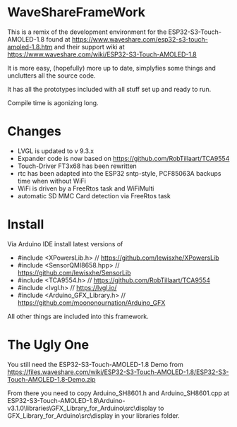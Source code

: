 # WaveShareFrameWork

This is a remix of the development environment for the ESP32-S3-Touch-AMOLED-1.8 found at
https://www.waveshare.com/esp32-s3-touch-amoled-1.8.htm and their support wiki at
https://www.waveshare.com/wiki/ESP32-S3-Touch-AMOLED-1.8

It is more easy, (hopefully) more up to date, simplyfies some things and unclutters all the source code.

It has all the prototypes included with all stuff set up and ready to run. 

Compile time is agonizing long.


# Changes

* LVGL is updated to v 9.3.x
* Expander code is now based on https://github.com/RobTillaart/TCA9554 
* Touch-Driver FT3x68 has been rewritten
* rtc has been adapted into the ESP32 sntp-style, PCF85063A backups time when without WiFi
* WiFi is driven by a FreeRtos task and WiFiMulti
* automatic SD MMC Card detection via FreeRtos task


# Install

Via Arduino IDE install latest versions of

* #include <XPowersLib.h>           // https://github.com/lewisxhe/XPowersLib
* #include <SensorQMI8658.hpp>      // https://github.com/lewisxhe/SensorLib
* #include <TCA9554.h>              // https://github.com/RobTillaart/TCA9554
* #include <lvgl.h>                 // https://lvgl.io/
* #include <Arduino_GFX_Library.h>  // https://github.com/moononournation/Arduino_GFX

All other things are included into this framework.


# The Ugly One

You still need the ESP32-S3-Touch-AMOLED-1.8 Demo from 
https://files.waveshare.com/wiki/ESP32-S3-Touch-AMOLED-1.8/ESP32-S3-Touch-AMOLED-1.8-Demo.zip

From there you need to copy Arduino_SH8601.h and Arduino_SH8601.cpp 
at ESP32-S3-Touch-AMOLED-1.8\Arduino-v3.1.0\libraries\GFX_Library_for_Arduino\src\display
to GFX_Library_for_Arduino\src\display in your libraries folder.


